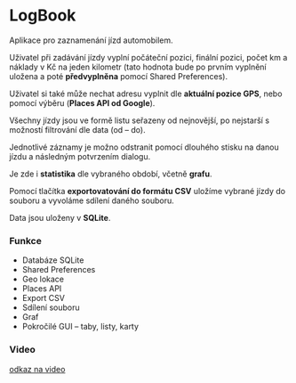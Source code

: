 # LogBook
Aplikace pro zaznamenání jízd automobilem.

Uživatel při zadávání jízdy vyplní počáteční pozici, finální pozici, počet km a náklady v Kč na jeden kilometr (tato hodnota bude po prvním vyplnění uložena a poté **předvyplněna** pomocí Shared Preferences).

Uživatel si také může nechat adresu vyplnit dle **aktuální pozice GPS**, nebo pomocí výběru (**Places API od Google**).

Všechny jízdy jsou ve formě listu seřazeny od nejnovější, po nejstarší s možností filtrování dle data (od – do).

Jednotlivé záznamy je možno odstranit pomocí dlouhého stisku na danou jízdu a následným potvrzením dialogu.

Je zde i **statistika** dle vybraného období, včetně **grafu**.

Pomocí tlačítka **exportovatování do formátu CSV** uložíme vybrané jízdy do souboru a vyvoláme sdílení daného souboru.

Data jsou uloženy v **SQLite**.


### Funkce
- Databáze SQLite
- Shared Preferences
- Geo lokace
- Places API
- Export CSV
- Sdílení souboru
- Graf
- Pokročilé GUI – taby, listy, karty

### Video
[odkaz na video](https://photos.app.goo.gl/1sc75BsUxQfjrZ738)
